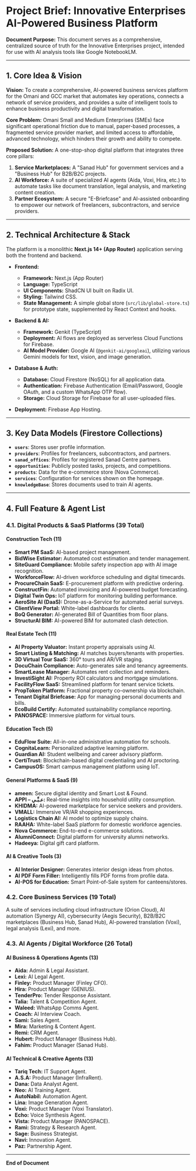# Project Brief: Innovative Enterprises AI-Powered Business Platform

**Document Purpose:** This document serves as a comprehensive, centralized source of truth for the Innovative Enterprises project, intended for use with AI analysis tools like Google NotebookLM.

---

## 1. Core Idea & Vision

**Vision:** To create a comprehensive, AI-powered business services platform for the Omani and GCC market that automates key operations, connects a network of service providers, and provides a suite of intelligent tools to enhance business productivity and digital transformation.

**Core Problem:** Omani Small and Medium Enterprises (SMEs) face significant operational friction due to manual, paper-based processes, a fragmented service provider market, and limited access to affordable, advanced technology, which hinders their growth and ability to compete.

**Proposed Solution:** A one-stop-shop digital platform that integrates three core pillars:
1.  **Service Marketplaces:** A "Sanad Hub" for government services and a "Business Hub" for B2B/B2C projects.
2.  **AI Workforce:** A suite of specialized AI agents (Aida, Voxi, Hira, etc.) to automate tasks like document translation, legal analysis, and marketing content creation.
3.  **Partner Ecosystem:** A secure "E-Briefcase" and AI-assisted onboarding to empower our network of freelancers, subcontractors, and service providers.

---

## 2. Technical Architecture & Stack

The platform is a monolithic **Next.js 14+ (App Router)** application serving both the frontend and backend.

-   **Frontend:**
    -   **Framework:** Next.js (App Router)
    -   **Language:** TypeScript
    -   **UI Components:** ShadCN UI built on Radix UI.
    -   **Styling:** Tailwind CSS.
    -   **State Management:** A simple global store (`src/lib/global-store.ts`) for prototype state, supplemented by React Context and hooks.

-   **Backend & AI:**
    -   **Framework:** Genkit (TypeScript)
    -   **Deployment:** AI flows are deployed as serverless Cloud Functions for Firebase.
    -   **AI Model Provider:** Google AI (`@genkit-ai/googleai`), utilizing various Gemini models for text, vision, and image generation.

-   **Database & Auth:**
    -   **Database:** Cloud Firestore (NoSQL) for all application data.
    -   **Authentication:** Firebase Authentication (Email/Password, Google OAuth, and a custom WhatsApp OTP flow).
    -   **Storage:** Cloud Storage for Firebase for all user-uploaded files.

-   **Deployment:** Firebase App Hosting.

---

## 3. Key Data Models (Firestore Collections)

-   **`users`**: Stores user profile information.
-   **`providers`**: Profiles for freelancers, subcontractors, and partners.
-   **`sanad_offices`**: Profiles for registered Sanad Centre partners.
-   **`opportunities`**: Publicly posted tasks, projects, and competitions.
-   **`products`**: Data for the e-commerce store (Nova Commerce).
-   **`services`**: Configuration for services shown on the homepage.
-   **`knowledgeBase`**: Stores documents used to train AI agents.

---

## 4. Full Feature & Agent List

### 4.1. Digital Products & SaaS Platforms (39 Total)

#### Construction Tech (11)
-   **Smart PM SaaS:** AI-based project management.
-   **BidWise Estimator:** Automated cost estimation and tender management.
-   **SiteGuard Compliance:** Mobile safety inspection app with AI image recognition.
-   **WorkforceFlow:** AI-driven workforce scheduling and digital timecards.
-   **ProcureChain SaaS:** E-procurement platform with predictive ordering.
-   **ConstructFin:** Automated invoicing and AI-powered budget forecasting.
-   **Digital Twin Ops:** IoT platform for monitoring building performance.
-   **AeroSite AI (DaaS):** Drone-as-a-Service for automated aerial surveys.
-   **ClientView Portal:** White-label dashboards for clients.
-   **BoQ Generator:** AI-generated Bill of Quantities from floor plans.
-   **StructurAI BIM:** AI-powered BIM for automated clash detection.

#### Real Estate Tech (11)
-   **AI Property Valuator:** Instant property appraisals using AI.
-   **Smart Listing & Matching:** AI matches buyers/tenants with properties.
-   **3D Virtual Tour SaaS:** 360° tours and AR/VR staging.
-   **DocuChain Compliance:** Auto-generates sale and tenancy agreements.
-   **SmartLease Manager:** Automates rent collection and reminders.
-   **InvestiSight AI:** Property ROI calculators and mortgage simulations.
-   **FacilityFlow SaaS:** Streamlined platform for tenant service tickets.
-   **PropToken Platform:** Fractional property co-ownership via blockchain.
-   **Tenant Digital Briefcase:** App for managing personal documents and bills.
-   **EcoBuild Certify:** Automated sustainability compliance reporting.
-   **PANOSPACE:** Immersive platform for virtual tours.

#### Education Tech (5)
-   **EduFlow Suite:** All-in-one administrative automation for schools.
-   **CognitaLearn:** Personalized adaptive learning platform.
-   **Guardian AI:** Student wellbeing and career advisory platform.
-   **CertiTrust:** Blockchain-based digital credentialing and AI proctoring.
-   **CampusOS:** Smart campus management platform using IoT.

#### General Platforms & SaaS (9)
-   **ameen:** Secure digital identity and Smart Lost & Found.
-   **APPI – عـبِّـي:** Real-time insights into household utility consumption.
-   **KHIDMA:** AI-powered marketplace for service seekers and providers.
-   **VMALL:** Immersive VR/AR shopping experiences.
-   **Logistics Chain AI:** AI model to optimize supply chains.
-   **RAAHA:** White-label SaaS platform for domestic workforce agencies.
-   **Nova Commerce:** End-to-end e-commerce solutions.
-   **AlumniConnect:** Digital platform for university alumni networks.
-   **Hadeeya:** Digital gift card platform.

#### AI & Creative Tools (3)
-   **AI Interior Designer:** Generates interior design ideas from photos.
-   **AI PDF Form Filler:** Intelligently fills PDF forms from profile data.
-   **AI-POS for Education:** Smart Point-of-Sale system for canteens/stores.

### 4.2. Core Business Services (19 Total)
A suite of services including cloud infrastructure (Orion Cloud), AI automation (Synergy AI), cybersecurity (Aegis Security), B2B/B2C marketplaces (Business Hub, Sanad Hub), AI-powered translation (Voxi), legal analysis (Lexi), and more.

### 4.3. AI Agents / Digital Workforce (26 Total)

#### AI Business & Operations Agents (13)
-   **Aida:** Admin & Legal Assistant.
-   **Lexi:** AI Legal Agent.
-   **Finley:** Product Manager (Finley CFO).
-   **Hira:** Product Manager (GENIUS).
-   **TenderPro:** Tender Response Assistant.
-   **Talia:** Talent & Competition Agent.
-   **Waleed:** WhatsApp Comms Agent.
-   **Coach:** AI Interview Coach.
-   **Sami:** Sales Agent.
-   **Mira:** Marketing & Content Agent.
-   **Remi:** CRM Agent.
-   **Hubert:** Product Manager (Business Hub).
-   **Fahim:** Product Manager (Sanad Hub).

#### AI Technical & Creative Agents (13)
-   **Tariq Tech:** IT Support Agent.
-   **A.S.A:** Product Manager (InfraRent).
-   **Dana:** Data Analyst Agent.
-   **Neo:** AI Training Agent.
-   **AutoNabil:** Automation Agent.
-   **Lina:** Image Generation Agent.
-   **Voxi:** Product Manager (Voxi Translator).
-   **Echo:** Voice Synthesis Agent.
-   **Vista:** Product Manager (PANOSPACE).
-   **Rami:** Strategy & Research Agent.
-   **Sage:** Business Strategist.
-   **Navi:** Innovation Agent.
-   **Paz:** Partnership Agent.

---
**End of Document**